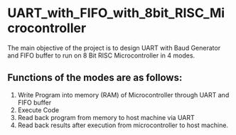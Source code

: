 # UART_with_FIFO_with_8bit_RISC_Microcontroller
The main objective of the project is to design UART with Baud Generator and FIFO buffer to run on 8 Bit RISC Microcontroller in 4 modes.

## Functions of the modes are as follows:
1) Write Program into memory (RAM) of Microcontroller through UART and FIFO buffer
2) Execute Code
3) Read back program from memory to host machine via UART
4) Read back results after execution from microcontroller to host machine.  
